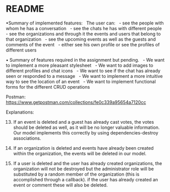 # README
•Summary of implemented features:
  The user can:
  - see the people with whom he has a conversation
  - see the chats he has with different people
  - see the organizations and through it the events and users that belong to that organization
  - see the upcoming events as well as the guests and comments of the event
  - either see his own profile or see the profiles of different users

• Summary of features required in the assignment but pending.
  - We want to implement a more pleasant stylesheet
  - We want to add images to different profiles and chat icons
  - We want to see if the chat has already seen or responded to a message
  - We want to implement a more intuitive way to see the location of an event 
  - We want to implement functional forms for the different CRUD operations


Postman: https://www.getpostman.com/collections/fe0c339a95654a7120cc


Explanations:

13. If an event is deleted and a guest has already cast votes, the votes should be deleted as well, as it will be no longer valuable information. Our model implements this correctly by using dependencies-destroy associations.

14. If an organization is deleted and events have already been created within the organization, the events will be deleted in our model.

15. If a user is deleted and the user has already created organizations, the organization will not be destroyed but the administrator role will be substituted by a random member of the organization (this is accomplished through a callback). if the user has already created an event or comment these will also be deleted.
